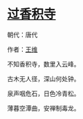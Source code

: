 # [过香积寺](http://so.gushiwen.org/view_5627.aspx)

朝代：唐代

作者：[王维](http://so.gushiwen.org/author_515.aspx)

不知香积寺，数里入云峰。

古木无人径，深山何处钟。

泉声咽危石，日色冷青松。

薄暮空潭曲，安禅制毒龙。

